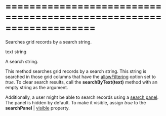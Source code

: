 <!--**
/*-------------------------------------------
    Auto-generated file. Do not modify.
-------------------------------------------

**-->
===================================================================
===================================================================

<!--shortDescription-->

Searches grid records by a search string.

<!--/shortDescription-->

<!--paramName1-->text<!--/paramName1-->
<!--paramType1-->string<!--/paramType1-->
<!--paramDescription1-->

A search string.

<!--/paramDescription1-->

<!--fullDescription-->

This method searches grid records by a search string. This string is searched in those grid columns that have the [allowFiltering]({basewidgetpath}/Configuration/columns/#allowFiltering) option set to *true*. To clear search results, call the **searchByText(text)** method with an empty string as the argument.

Additionally, a user might be able to search records using a [search panel](/Documentation/Guide/Widgets/DataGrid/Visual_Elements/#Search_Panel). The panel is hidden by default. To make it visible, assign *true* to the **searchPanel** | [visible]({basewidgetpath}/Configuration/searchPanel/#visible) property.

<!--/fullDescription-->